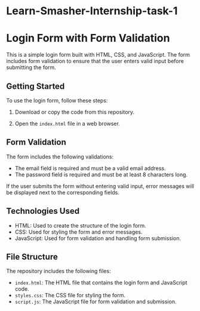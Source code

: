 # Learn-Smasher-Internship-task-1
# Login Form with Form Validation

This is a simple login form built with HTML, CSS, and JavaScript.
The form includes form validation to ensure that the user enters valid input before submitting the form.

## Getting Started

To use the login form, follow these steps:

1. Download or copy the code from this repository.

2. Open the `index.html` file in a web browser.

## Form Validation
The form includes the following validations:

- The email field is required and must be a valid email address.
- The password field is required and must be at least 8 characters long.

If the user submits the form without entering valid input, error messages will be displayed next to the corresponding fields.

## Technologies Used

- HTML: Used to create the structure of the login form.
- CSS: Used for styling the form and error messages.
- JavaScript: Used for form validation and handling form submission.

## File Structure
The repository includes the following files:

- `index.html`: The HTML file that contains the login form and JavaScript code.
- `styles.css`: The CSS file for styling the form.
- `script.js`: The JavaScript file for form validation and submission.
